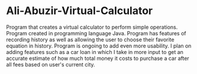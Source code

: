 # Ali-Abuzir-Virtual-Calculator
Program that creates a virtual calculator to perform simple operations. Program created in programming language Java.
Program has features of recording history as well as allowing the user to choose their favorite equation in history.
Program is ongoing to add even more usability.
I plan on adding features such as a car loan in which I take in more input to get an accurate estimate of how much total money it costs to purchase a car after all fees based on user's current city.
